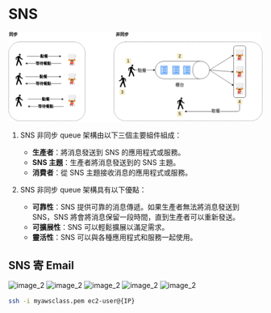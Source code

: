 # SNS
![image_1](../picture/1_wejxUJ1-h-d7zbFl0pNWZQ.png)

1. SNS 非同步 queue 架構由以下三個主要組件組成：

    * **生產者**：將消息發送到 SNS 的應用程式或服務。
    * **SNS 主題**：生產者將消息發送到的 SNS 主題。
    * **消費者**：從 SNS 主題接收消息的應用程式或服務。

2. SNS 非同步 queue 架構具有以下優點：

    * **可靠性**：SNS 提供可靠的消息傳遞。如果生產者無法將消息發送到 SNS，SNS 將會將消息保留一段時間，直到生產者可以重新發送。
    * **可擴展性**：SNS 可以輕鬆擴展以滿足需求。
    * **靈活性**：SNS 可以與各種應用程式和服務一起使用。

## SNS 寄 Email
![image_2](../picture/)
![image_2](../picture/)
![image_2](../picture/)
![image_2](../picture/)
![image_2](../picture/)

```bash
ssh -i myawsclass.pem ec2-user@{IP}
```